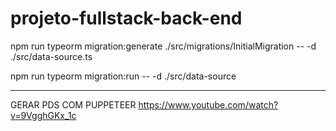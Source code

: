 # projeto-fullstack-back-end

npm run typeorm migration:generate ./src/migrations/InitialMigration -- -d ./src/data-source.ts

npm run typeorm migration:run -- -d ./src/data-source

---

GERAR PDS COM PUPPETEER
https://www.youtube.com/watch?v=9VgghGKx_1c

